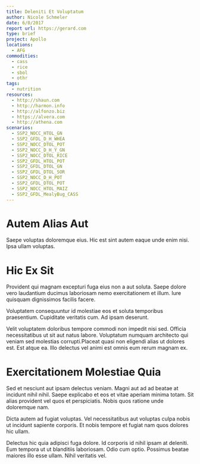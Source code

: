 ```yaml
---
title: Deleniti Et Voluptatum
author: Nicole Schmeler
date: 6/0/2017
report url: https://gerard.com
type: brief
project: Apollo
locations:
  - AFG
commodities:
  - cass
  - rice
  - sbol
  - othr
tags:
  - nutrition
resources:
  - http://shaun.com
  - http://harmon.info
  - http://alfonzo.biz
  - https://alvera.com
  - http://athena.com
scenarios:
  - SSP2_NOCC_HTOL_GN
  - SSP2_GFDL_D_H_WHEA
  - SSP2_NOCC_DTOL_POT
  - SSP2_NOCC_D_H_Y_GN
  - SSP2_NOCC_DTOL_RICE
  - SSP2_GFDL_HTOL_POT
  - SSP2_GFDL_DTOL_GN
  - SSP2_GFDL_DTOL_SOR
  - SSP2_NOCC_D_H_POT
  - SSP2_GFDL_DTOL_POT
  - SSP2_NOCC_HTOL_MAIZ
  - SSP2_GFDL_MealyBug_CASS
---
```

# Autem Alias Aut
Saepe voluptas doloremque eius. Hic est sint autem eaque unde enim nisi. Ipsa ullam voluptas.

# Hic Ex Sit
Provident qui magnam excepturi fuga eius non a aut soluta. Saepe dolore vero laudantium ducimus laboriosam nemo exercitationem et illum. Iure quisquam dignissimos facilis facere.
 Voluptatem consequuntur id molestiae eos et soluta temporibus praesentium. Cupiditate veritatis cum. Ad ipsam deserunt.
 Velit voluptatem doloribus tempore commodi non impedit nisi sed. Officia necessitatibus ut sit aut natus labore. Voluptatum numquam architecto qui veniam sed molestias corrupti.Placeat quasi non eligendi alias ut dolores est. Est atque ea. Illo delectus vel animi est omnis eum rerum magnam ex.

# Exercitationem Molestiae Quia
Sed et nesciunt aut ipsam delectus veniam. Magni aut ad ad beatae at incidunt nihil nihil. Saepe explicabo et eos et vitae aperiam minima totam. Sit alias provident vel quos et perspiciatis. Nobis quos ratione unde doloremque nam.
 Dicta autem ad fugiat voluptas. Vel necessitatibus aut voluptas culpa nobis ut incidunt sapiente corporis. Et nobis tempore et fugiat nam quos dolores hic ullam.
 Delectus hic quia adipisci fuga dolore. Id corporis id nihil ipsam at deleniti. Eum tempora ut ut blanditiis laboriosam. Odio cum optio. Possimus beatae maiores illo esse ullam. Nihil veritatis vel.
